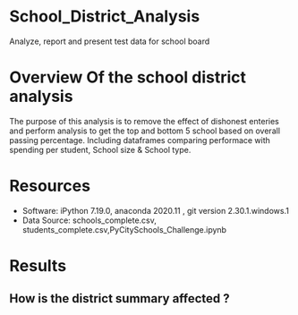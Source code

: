 # School_District_Analysis
Analyze, report and present test data for school board

# Overview Of the school district analysis
The purpose of this analysis is to remove the effect of dishonest enteries and perform analysis to get the top and bottom 5 school based on overall passing percentage. Including dataframes comparing performace with spending per student, School size & School type.

# Resources
- Software: iPython 7.19.0, anaconda 2020.11 , git version 2.30.1.windows.1
- Data Source: schools_complete.csv, students_complete.csv,PyCitySchools_Challenge.ipynb

# Results
## How is the district summary affected ?
